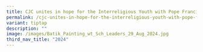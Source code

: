 ```yaml
---
title: CJC unites in hope for the Interreligious Youth with Pope Francis
permalink: /cjc-unites-in-hope-for-the-interreligious-youth-with-pope-francis/
variant: tiptap
description: ""
image: /images/Batik_Painting_wt_Sch_Leaders_29_Aug_2024.jpg
third_nav_title: "2024"
---
```

